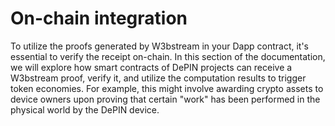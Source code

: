 # On-chain integration

To utilize the proofs generated by W3bstream in your Dapp contract, it's essential to verify the receipt on-chain. In this section of the documentation, we will explore how smart contracts of DePIN projects can receive a W3bstream proof, verify it, and utilize the computation results to trigger token economies. For example, this might involve awarding crypto assets to device owners upon proving that certain "work" has been performed in the physical world by the DePIN device.
